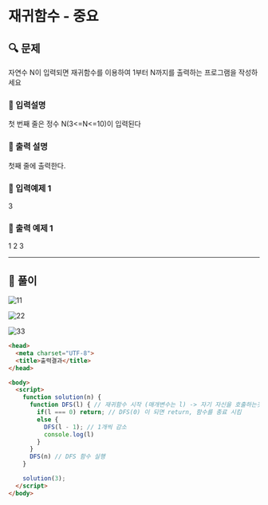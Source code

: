 # 재귀함수 - 중요

##  🔍 문제 
자연수  N이  입력되면  재귀함수를  이용하여  1부터  N까지를  출력하는  프로그램을  작성하세요


### 🔹 입력설명
첫  번째  줄은  정수  N(3<=N<=10)이  입력된다

### 🔹 출력 설명
첫째  줄에  출력한다.

### 🔹 입력예제 1
3

### 🔹 출력 예제 1
1 2 3


----

##  📌 풀이

![11](https://user-images.githubusercontent.com/28912774/120259005-0fdb1680-c2ce-11eb-8806-7779dacedf60.jpg)

![22](https://user-images.githubusercontent.com/28912774/120259007-110c4380-c2ce-11eb-89ff-02f4407f98de.jpg)

![33](https://user-images.githubusercontent.com/28912774/120259010-123d7080-c2ce-11eb-906c-ba4800f1329f.jpg)



```html
<head>
  <meta charset="UTF-8">
  <title>출력결과</title>
</head>

<body>
  <script>
    function solution(n) {
      function DFS(l) { // 재귀함수 시작 (매개변수는 l) -> 자기 자신을 호출하는것을 제귀함수 라고 함 
        if(l === 0) return; // DFS(0) 이 되면 return, 함수를 종료 시킴 
        else {
          DFS(l - 1); // 1개씩 감소
          console.log(l) 
        }
      }
      DFS(n) // DFS 함수 실행
    }

    solution(3);
  </script>
</body>
```

